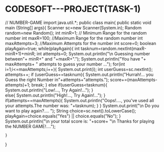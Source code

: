 # CODESOFT---PROJECT(TASK-1)
// NUMBER-GAME
import java.util.*;
public class main{
    public static void main (String[] args){
        Scanner sc=new Scanner(System.in);
        Random random=new Random();
        int minR=1; // Minimum Range for the random number
        int maxR=100; //Maximum Range for the random number
        int maxAttempts=3; //Maximum Attempts for the number
        int score=0; 
        boolean playAgain=true;
        while(playAgain){
            int tasknum=random.nextInt(maxR-minR+1)+minR;
            int attempts=0;
            System.out.println("\n Guessing number between"+ minR+" and "+maxR+".");
            System.out.println("You have "+ maxAttempts+ " attempts to guess your number ...");
            for(int i=1;i<=maxAttempts;i++){
                System.out.print(i);
                int userGuess=sc.nextInt();
                attempts++;
                if (userGuess==tasknum){
                    System.out.println("Hurrah!... you Guess the right Number in"+attempts+"attempts.");
                    score+=(maxAttempts-attempts)+1;
                    break;
                    }
                else if(userGuess<tasknum){
                    System.out.println("Low!..., Try Again!...");
                }  
                else{
                    System.out.println("High!..., Try Again!...");
                }
                if(attempts==maxAttempts){
                    System.out.println("Oops!...., you've used all your attempts.The number was: "+tasknum);
                }
            }
            System.out.print("\n Do you want to play again?....  ");
            String choice=sc.next().toLowerCase();
            playAgain=choice.equals("Yes") || choice.equals("No"); 
        }
        System.out.println("\n your total score is: "+score+ "\n Thanks for playing the NUMBER GAME!....");
        
    }
}
